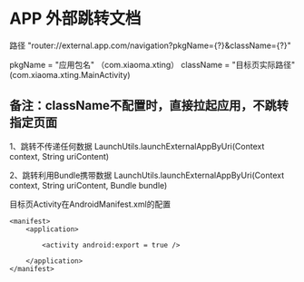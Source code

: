 # APP 外部跳转文档

路径  "router://external.app.com/navigation?pkgName={?}&className={?}"

pkgName = "应用包名"            （com.xiaoma.xting）
className = "目标页实际路径"     (com.xiaoma.xting.MainActivity)

## 备注：className不配置时，直接拉起应用，不跳转指定页面


1、跳转不传递任何数据
LaunchUtils.launchExternalAppByUri(Context context, String uriContent)

2、跳转利用Bundle携带数据
LaunchUtils.launchExternalAppByUri(Context context, String uriContent, Bundle bundle)


目标页Activity在AndroidManifest.xml的配置
```
<manifest>
    <application>

        <activity android:export = true />

    </application>
</manifest>
```